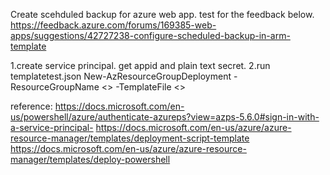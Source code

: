Create scehduled backup for azure web app. 
test for the feedback below.
https://feedback.azure.com/forums/169385-web-apps/suggestions/42727238-configure-scheduled-backup-in-arm-template

1.create service principal. get appid and plain text secret. 
2.run templatetest.json
  New-AzResourceGroupDeployment -ResourceGroupName <> -TemplateFile <>
 


reference:
https://docs.microsoft.com/en-us/powershell/azure/authenticate-azureps?view=azps-5.6.0#sign-in-with-a-service-principal-
https://docs.microsoft.com/en-us/azure/azure-resource-manager/templates/deployment-script-template
https://docs.microsoft.com/en-us/azure/azure-resource-manager/templates/deploy-powershell
